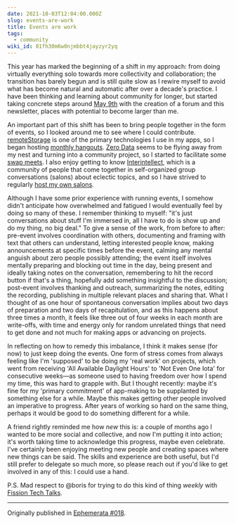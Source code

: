 ```yaml
---
date: 2021-10-03T12:04:00.000Z
slug: events-are-work
title: Events are work
tags:
  - community
wiki_id: 01fh30m6w0njmbbt4jayzyr2yq
---
```

This year has marked the beginning of a shift in my approach: from doing virtually everything solo towards more collectivity and collaboration; the transition has barely begun and is still quite slow as I rewire myself to avoid what has become natural and automatic after over a decade's practice. I have been thinking and learning about community for longer, but started taking concrete steps around [May 9th](https://utopia.rosano.ca/my-mothers-gift) with the creation of a forum and this newsletter, places with potential to become larger than me.

An important part of this shift has been to bring people together in the form of events, so I looked around me to see where I could contribute. [remoteStorage](https://remotestorage.io) is one of the primary technologies I use in my apps, so I began hosting [monthly hangouts](https://community.remotestorage.io/c/events/12). [Zero Data](https://0data.app) seems to be flying away from my nest and turning into a community project, so I started to facilitate some [swap meets](https://chat.0data.app/c/events/5). I also enjoy getting to know [Interintellect](https://interintellect.com), which is a community of people that come together in self-organized group conversations (salons) about eclectic topics, and so I have strived to regularly [host my own salons](https://interintellect.com/salons/photo/?tribe-bar-search=rosano&eventDisplay=past).

Although I have some prior experience with running events, I somehow didn't anticipate how overwhelmed and fatigued I would eventually feel by doing so many of these. I remember thinking to myself: "it's just conversations about stuff I'm immersed in, all I have to do is show up and do my thing, no big deal." To give a sense of the work, from before to after: pre-event involves coordination with others, documenting and framing with text that others can understand, letting interested people know, making announcements at specific times before the event, calming any mental anguish about zero people possibly attending; the event itself involves mentally preparing and blocking out time in the day, being present and ideally taking notes on the conversation, remembering to hit the record button if that's a thing, hopefully add something insightful to the discussion; post-event involves thanking and outreach, summarizing the notes, editing the recording, publishing in multiple relevant places and sharing that. What I thought of as one hour of spontaneous conversation implies about two days of preparation and two days of recapitulation, and as this happens about three times a month, it feels like three out of four weeks in each month are write-offs, with time and energy only for random unrelated things that need to get done and not much for making apps or advancing on projects.

In reflecting on how to remedy this imbalance, I think it makes sense (for now) to just keep doing the events. One form of stress comes from always feeling like I'm 'supposed' to be doing my 'real work' on projects, which went from receiving 'All Available Daylight Hours' to 'Not Even One Iota' for consecutive weeks—as someone used to having freedom over how I spend my time, this was hard to grapple with. But I thought recently: maybe it's fine for my 'primary commitment' of app-making to be supplanted by something else for a while. Maybe this makes getting other people involved an imperative to progress. After years of working so hard on the same thing, perhaps it would be good to do something different for a while.

A friend rightly reminded me how _new_ this is: a couple of months ago I wanted to be more social and collective, and now I'm putting it into action; it's worth taking time to acknowledge this progress, maybe even celebrate. I've certainly been enjoying meeting new people and creating spaces where new things can be said. The skills and experience are both useful, but I'd still prefer to delegate so much more, so please reach out if you'd like to get involved in any of this: I could use a hand.

P.S. Mad respect to @boris for trying to do this kind of thing _weekly_ with [Fission Tech Talks](https://talk.fission.codes/t/fission-tech-talks/1902).

---

Originally published in [Ephemerata #018](https://cafe.rosano.ca/t/018-events-are-work-metheny-envy/140/1#events-are-work-1).
